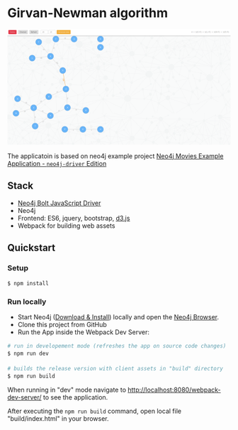 # Girvan-Newman algorithm

![image of application](./img/GNimplementation.png)

The applicatoin is based on neo4j example project [Neo4j Movies Example Application - `neo4j-driver` Edition](https://github.com/neo4j-examples/movies-javascript-bolt)
## Stack

* [Neo4j Bolt JavaScript Driver](https://github.com/neo4j/neo4j-javascript-driver)
* Neo4j
* Frontend: ES6, jquery, bootstrap, [d3.js](http://d3js.org/)
* Webpack for building web assets

## Quickstart

### Setup

```bash
$ npm install
```

### Run locally

* Start Neo4j ([Download & Install](http://neo4j.com/download)) locally and open the [Neo4j Browser](http://localhost:7474). 
* Clone this project from GitHub
* Run the App inside the Webpack Dev Server:

```bash
# run in developement mode (refreshes the app on source code changes)
$ npm run dev

# builds the release version with client assets in "build" directory
$ npm run build
```

When running in "dev" mode navigate to [http://localhost:8080/webpack-dev-server/](http://localhost:8080/webpack-dev-server/) to see the application.

After executing the `npm run build` command,  open local file "build/index.html" in your browser.
